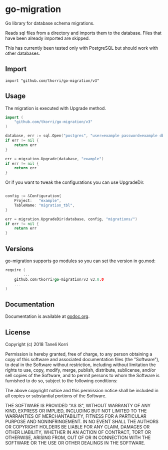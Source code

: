 # go-migration

Go library for database schema migrations.

Reads sql files from a directory and imports them to the database. Files that
have been already imported are skipped.

This has currently been tested only with PostgreSQL but should work with other
databases.

## Import

    import "github.com/tkorri/go-migration/v3"

## Usage

The migration is executed with Upgrade method.

```go
import (
    "github.com/tkorri/go-migration/v3"
)

database, err := sql.Open("postgres", "user=example password=example dbname=example sslmode=disable")
if err != nil {
    return err
}

err = migration.Upgrade(database, "example")
if err != nil {
    return err
}
```

Or if you want to tweak the configurations you can use UpgradeDir.

```go

config := &Configuration{
    Project:   "example",
    TableName: "migration_tbl",
}

err = migration.UpgradeDir(database, config, "migrations/")
if err != nil {
    return err
}
```

## Versions

go-migration supports go modules so you can set the version in go.mod:

```go
require (
        ...
	github.com/tkorri/go-migration/v3 v3.0.0
	...
)
```

## Documentation

Documentation is available at
[godoc.org](http://godoc.org/github.com/tkorri/go-migration).


## License

Copyright (c) 2018 Taneli Korri

Permission is hereby granted, free of charge, to any person obtaining a copy
of this software and associated documentation files (the "Software"), to deal
in the Software without restriction, including without limitation the rights
to use, copy, modify, merge, publish, distribute, sublicense, and/or sell
copies of the Software, and to permit persons to whom the Software is
furnished to do so, subject to the following conditions:

The above copyright notice and this permission notice shall be included in
all copies or substantial portions of the Software.

THE SOFTWARE IS PROVIDED "AS IS", WITHOUT WARRANTY OF ANY KIND, EXPRESS OR
IMPLIED, INCLUDING BUT NOT LIMITED TO THE WARRANTIES OF MERCHANTABILITY,
FITNESS FOR A PARTICULAR PURPOSE AND NONINFRINGEMENT. IN NO EVENT SHALL THE
AUTHORS OR COPYRIGHT HOLDERS BE LIABLE FOR ANY CLAIM, DAMAGES OR OTHER
LIABILITY, WHETHER IN AN ACTION OF CONTRACT, TORT OR OTHERWISE, ARISING FROM,
OUT OF OR IN CONNECTION WITH THE SOFTWARE OR THE USE OR OTHER DEALINGS IN
THE SOFTWARE.
